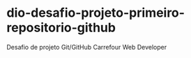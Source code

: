 # dio-desafio-projeto-primeiro-repositorio-github
Desafio de projeto Git/GitHub Carrefour Web Developer
